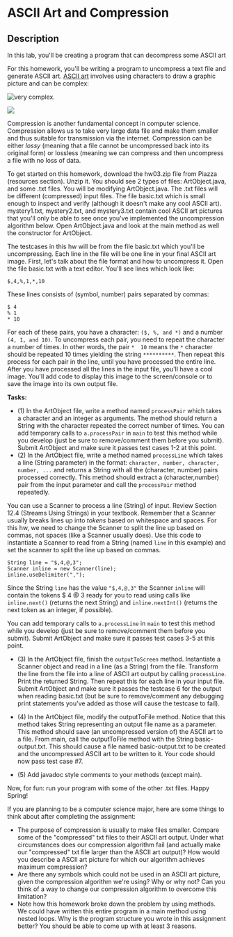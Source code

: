 # ASCII Art and Compression

## Description

In this lab, you'll be creating a program that can decompress some ASCII art

For this homework, you'll be writing a program to uncompress a text file and generate ASCII art.  [ASCII art](https://en.wikipedia.org/wiki/ASCII_art) involves using characters to draw a graphic picture and can be complex:

![very complex](https://upload.wikimedia.org/wikipedia/commons/4/4a/Wikipedia-Ascii.png).

![](https%3A%2F%2Fwww.deviantart.com%2Fpulvinar%2Fart%2FAscii-Star-Trek-Facepalm-159257902&psig=AOvVaw1itM-hxuhw_U3g9v3jvKiq&ust=1556374691760919)

Compression is another fundamental concept in computer science.  Compression allows us to take very large data file and make them smaller and thus suitable for transmission via the internet.  Compression can be either *lossy* (meaning that a file cannot be uncompressed back into its original form) or lossless (meaning we can compress and then uncompress a file with no loss of data.

To get started on this homework, download the hw03.zip file from Piazza (resources section).  Unzip it.  You should see 2 types of files: ArtObject.java, and some .txt files.  You will be modifying ArtObject.java.  The .txt files will be different (compressed) input files.  The file basic.txt which is small enough to inspect and verify (although it doesn't make any cool ASCII art).  mystery1.txt, mystery2.txt, and mystery3.txt contain cool ASCII art pictures that you'll only be able to see once you've implemented the uncompression algorithm below.  Open ArtObject.java and look at the main method as well the constructor for ArtObject.

The testcases in this hw will be from the file basic.txt which you'll be uncompressing.  Each line in the file will be one line in your final ASCII art image.  First, let's talk about the file format and how to uncompress it.  Open the file basic.txt with a text editor.  You'll see lines which look like:
```
$,4,%,1,*,10
```
These lines consists of (symbol, number) pairs separated by commas:
```
$ 4
% 1
* 10
```
For each of these pairs, you have a character: ```($, %, and *)``` and a number ```(4, 1, and 10)```.  To uncompress each pair, you need to repeat the character a number of times.  In other words, the pair ```*  10``` means the `*` character should be repeated 10 times yielding the string ```**********```.  Then repeat this process for each pair in the line, until you have processed the entire line.  After you have processed all the lines in the input file, you'll have a cool image.  You'll add code to display this image to the screen/console or to save the image into its own output file.

**Tasks:**

- (1) In the ArtObject file, write a method named ```processPair``` which takes a character and an integer as arguments.  The method should return a String with the character repeated the correct number of times.  You can add temporary calls to ```a.processPair``` in ```main``` to test this method while you develop (just be sure to remove/comment them before you submit).  Submit ArtObject and make sure it passes test cases 1-2 at this point.
- (2) In the ArtObject file, write a method named ```processLine``` which takes a line (String parameter) in the format: ```character, number, character, number, ...``` and returns a String with all the (character, number) pairs processed correctly.  This method should extract a (character,number) pair from the input parameter and call the ```processPair``` method repeatedly.  

You can use a Scanner to process a line (String) of input.  Review Section 12.4 (Streams Using Strings) in your textbook. Remember that a Scanner usually breaks lines up into *tokens* based on whitespace and spaces.  For this hw, we need to change the Scanner to split the line up based on commas, not spaces (like a Scanner usually does).  Use this code to instantiate a Scanner to read from a String (named ```line``` in this example) and set the scanner to split the line up based on commas.

```
String line = "$,4,@,3";
Scanner inline = new Scanner(line);
inline.useDelimiter(",");
```
Since the String ```line``` has the value  ```"$,4,@,3"``` the Scanner ```inline``` will contain the tokens $ 4 @ 3 ready for you to read using calls like ```inline.next()``` (returns the next String) and ```inline.nextInt()``` (returns the next token as an integer, if possible). 

You can add temporary calls to ```a.processLine``` in ```main``` to test this method while you develop (just be sure to remove/comment them before you submit).  Submit ArtObject and make sure it passes test cases 3-5 at this point.

- (3) In the ArtObject file, finish the ```outputToScreen``` method.  Instantiate a Scanner object and read in a line (as a String) from the file.  Transform the line from the file into a line of ASCII art output by calling ```processLine```.  Print the returned String.  Then repeat this for each line in your input file.  Submit ArtObject and make sure it passes the testcase 6 for the output when reading basic.txt (but be sure to remove/comment any debugging print statements you've added as those will cause the testcase to fail).

- (4) In the ArtObject file, modify the outputToFile method.  Notice that this method takes String representing an output file name as a parameter.  This method should save (an uncompressed version of) the ASCII art to a file.  From main, call the outputToFile method with the String basic-output.txt.  This should cause a file named basic-output.txt to be created and the uncompressed ASCII art to be written to it.  Your code should now pass test case #7.

- (5) Add javadoc style comments to your methods (except main).

Now, for fun: run your program with some of the other .txt files.  Happy Spring!

If you are planning to be a computer science major, here are some things to think about after completing the assignment:

- The purpose of compression is usually to make files smaller.  Compare some of the "compressed" txt files to their ASCII art output.  Under what circumstances does our compression algorithm fail (and actually make our "compressed" txt file larger than the ASCII art output)?  How would you describe a ASCII art picture for which our algorithm achieves maximum compression?
- Are there any symbols which could not be used in an ASCII art picture, given the compression algorithm we're using?  Why or why not?  Can you think of a way to change our compression algorithm to overcome this limitation?
- Note how this homework broke down the problem by using methods.  We could have written this entire program in a main method using nested loops.  Why is the program structure you wrote in this assignment better?  You should be able to come up with at least 3 reasons.
